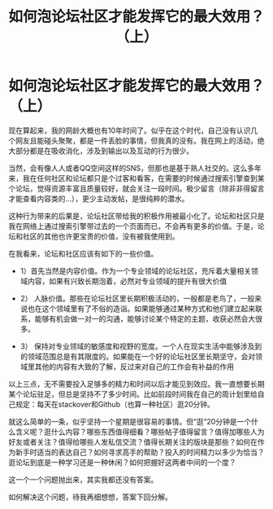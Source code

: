 ﻿---
layout: post
title: 如何泡论坛社区才能发挥它的最大效用？（上） 
---

如何泡论坛社区才能发挥它的最大效用？（上）
=====================

现在算起来，我的网龄大概也有10年时间了。似乎在这个时代，自己没有认识几个网友且能碰头聚聚，都是一件丢脸的事情，但我真的没有。我在网上的活动，绝大部分都是在吸收消化，涉及到输出以及互动的行为很少。

当然，会有像人人或者QQ空间这样的SNS，但那也是基于熟人社交的。这么多年来，我在任何社区和论坛都只是个过客和看客，在需要的时候通过搜索引擎查到某个论坛，觉得资源丰富且质量较好，就会关注一段时间。极少留言（除非非得留言才能查看内容类的...），更少主动发帖，是很纯粹的潜水。

这种行为带来的后果是，论坛社区带给我的积极作用被最小化了。论坛和社区只是我在网络上通过搜索引擎带过去的一个页面而已，不会再有更多的价值。于是，论坛和社区的其他也许更宝贵的价值，没有被我使用到。

在我看来，论坛和社区应该有如下的一些价值。

- 1）首先当然是内容价值。作为一个专业领域的论坛社区，充斥着大量相关领域内容，如果有兴致长期泡着，必然对专业领域的提升有很大价值

- 2） 人脉价值。那些在论坛社区里长期积极活动的，一般都是老鸟了，一般来说也在这个领域里有了不俗的造诣。如果能够通过某种方式和他们建立起来联系，能够有机会做一对一的沟通，能够讨论某个特定的主题，收获必然会大很多。

- 3） 保持对专业领域的敏感度和视野的宽度。一个人在现实生活中能够涉及到的领域范围总是有其限度的。如果能在一个好的论坛社区里长期坚守，会对领域里其他的内容有大致的了解，反过来对自己的工作会有补益的作用

以上三点，无不需要投入足够多的精力和时间以后才能见到效应。我一直想要长期某个论坛驻足，但总是坚持不了多少时间。比如前段时间我在自己的周计划里给自己规定：每天在stackover和Github（也算一种社区）逛20分钟。

就这么简单的一条，似乎坚持一个星期是很容易的事情。但“逛”20分钟是一个什么含义呢？逛什么内容？哪些东西值得细看？哪些帖子值得留言？值得加哪些人为好友或者关注？值得给哪些人发私信交流？值得长期关注的版块是那些？如何在作为新手时适当的表达自己？如何寻求高手的帮助？投入的时间精力以多少为恰当？逛论坛到底是一种学习还是一种休闲？如何把握好这两者中间的一个度？

这一个一个问题抛出来，其实我都还没有答案。

如何解决这个问题，待我再细想想，答案下回分解。
















